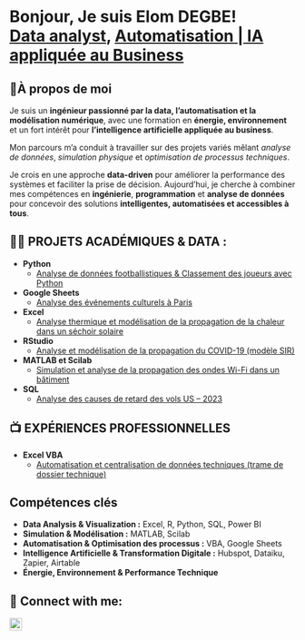 <h1>Bonjour, Je suis Elom DEGBE! <br/><a href="https://github.com/elomdegbe">Data analyst</a>, <a href="https://www.linkedin.com/in/elomdegbe/">Automatisation | IA appliquée au Business</a> </h1>

<h2>🤔À propos de moi</h2>

  <p>
    Je suis un <strong>ingénieur passionné par la data, l’automatisation et la modélisation numérique</strong>, 
    avec une formation en <strong>énergie, environnement</strong> et un fort intérêt pour 
    <strong>l’intelligence artificielle appliquée au business</strong>.
  </p>
  <p>
    Mon parcours m’a conduit à travailler sur des projets variés mêlant 
    <em>analyse de données</em>, <em>simulation physique</em> et 
    <em>optimisation de processus techniques</em>.
  </p>
  <p>
    Je crois en une approche <strong>data-driven</strong> pour améliorer la performance des systèmes 
    et faciliter la prise de décision. 
    Aujourd’hui, je cherche à combiner mes compétences en <strong>ingénierie</strong>, 
    <strong>programmation</strong> et <strong>analyse de données</strong> 
    pour concevoir des solutions <strong>intelligentes, automatisées et accessibles à tous</strong>.
  </p>
</section>


<h2>👨‍💻 PROJETS ACADÉMIQUES & DATA :</h2>

- <b>Python</b>
  - [Analyse de données footballistiques & Classement des joueurs avec Python](https://github.com/elomdegbe/meilleur-buteur)
- <b>Google Sheets</b>
  - [Analyse des événements culturels à Paris](https://github.com/elomdegbe/paris-culture)
- <b>Excel</b>
  - [Analyse thermique et modélisation de la propagation de la chaleur dans un séchoir solaire](https://github.com/elomdegbe/Analyse-du-sechoir-solaire/)
- <b>RStudio</b>
  - [Analyse et modélisation de la propagation du COVID-19 (modèle SIR)](https://github.com/elomdegbe/Analyse-COVID-19)
- <b>MATLAB et Scilab</b>
  - [Simulation et analyse de la propagation des ondes Wi-Fi dans un bâtiment](https://github.com/elomdegbe/Analyse-de-la-propagation-des-ondes-Wi-Fi)
- <b>SQL</b>
  - [Analyse des causes de retard des vols US – 2023](https://github.com/elomdegbe/retards-vol-USA-2023)
  
<h2>📺 EXPÉRIENCES PROFESSIONNELLES</h2>

- <b>Excel VBA</b>
  - [Automatisation et centralisation de données techniques (trame de dossier technique)](https://github.com/elomdegbe/trame-vba-)
 
<section id="competences-cles" aria-labelledby="competences-cles-title">
  <h2 id="competences-cles-title">Compétences clés</h2>

  <ul class="skills-list">
    <li><strong>Data Analysis &amp; Visualization :</strong> Excel, R, Python, SQL, Power BI</li>
    <li><strong>Simulation &amp; Modélisation :</strong> MATLAB, Scilab</li>
    <li><strong>Automatisation &amp; Optimisation des processus :</strong> VBA, Google Sheets</li>
    <li><strong>Intelligence Artificielle &amp; Transformation Digitale :</strong> Hubspot, Dataiku, Zapier, Airtable</li>
    <li><strong>Énergie, Environnement  &amp; Performance Technique</strong></li>

  </ul>
</section>



<h2> 🤳 Connect with me:</h2>

[<img align="left" alt="JoshMadakor | LinkedIn" width="22px" src="https://cdn.jsdelivr.net/npm/simple-icons@v3/icons/linkedin.svg" />][linkedin]



[linkedin]: https://linkedin.com/in/elomdegbe

<!--
**joshmadakor1/joshmadakor1** is a ✨ _special_ ✨ repository because its `README.md` (this file) appears on your GitHub profile.

Here are some ideas to get you started:

- 🔭 I’m currently working on ...
- 🌱 I’m currently learning ...
- 👯 I’m looking to collaborate on ...
- 🤔 I’m looking for help with ...
- 💬 Ask me about ...
- 📫 How to reach me: ...
- 😄 Pronouns: ...
- ⚡ Fun fact: ...
-->

